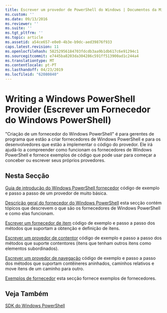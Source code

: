 ```yaml
---
title: Escrever um provedor de PowerShell do Windows | Documentos da Microsoft
ms.custom: ''
ms.date: 09/13/2016
ms.reviewer: ''
ms.suite: ''
ms.tgt_pltfrm: ''
ms.topic: article
ms.assetid: a54ce657-e0e0-4b3e-b9dc-aed39876f933
caps.latest.revision: 11
ms.openlocfilehash: 58252956184703fdcdb3aa9b1db617c6e91294c1
ms.sourcegitcommit: e7445ba8203da304286c591ff513900ad1c244a4
ms.translationtype: MT
ms.contentlocale: pt-PT
ms.lasthandoff: 04/23/2019
ms.locfileid: "62080840"
---
```

# <a name="writing-a-windows-powershell-provider"></a>Writing a Windows PowerShell Provider (Escrever um Fornecedor do Windows PowerShell)

"Criação de um fornecedor do Windows PowerShell" é para gerentes de programa que estão a criar fornecedores de Windows PowerShell e para os desenvolvedores que estão a implementar o código do provedor. Ele irá ajudá-lo a compreender como funcionam os fornecedores de Windows PowerShell e fornece exemplos de código que pode usar para começar a conceber ou escrever seus próprios provedores.

## <a name="in-this-section"></a>Nesta Secção

[Guia de introdução do Windows PowerShell fornecedor](./windows-powershell-provider-quickstart.md) código de exemplo e passo a passo de um provedor de muito básica.

[Descrição geral do fornecedor do Windows PowerShell](./windows-powershell-provider-overview.md) esta secção contém tópicos que descrevem o que são os fornecedores de Windows PowerShell e como elas funcionam.

[Escrever um fornecedor de item](./writing-an-item-provider.md) código de exemplo e passo a passo dos métodos que suportam a obtenção e definição de itens.

[Escrever um provedor de contentor](./writing-a-container-provider.md) código de exemplo e passo a passo dos métodos que suporte contentores (itens que tenham outros itens como elementos subordinados).

[Escrever um provedor de navegação](./writing-a-navigation-provider.md) código de exemplo e passo a passo dos métodos que suportam contêineres aninhados, caminhos relativos e move itens de um caminho para outro.

[Exemplos de fornecedor](./provider-samples.md) esta secção fornece exemplos de fornecedores.

## <a name="see-also"></a>Veja Também

[SDK do Windows PowerShell](../windows-powershell-reference.md)